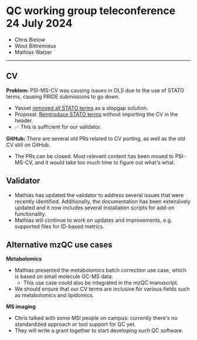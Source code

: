 # QC working group teleconference 24 July 2024

- Chris Bielow
- Wout Bittremieux
- Mathias Walzer

---

## CV

**Problem:** PSI-MS-CV was causing issues in OLS due to the use of STATO terms, causing PRIDE submissions to go down.
- Yasset [removed all STATO terms](https://github.com/HUPO-PSI/psi-ms-CV/pull/296) as a stopgap solution.
- Proposal: [Reintroduce STATO terms](https://github.com/HUPO-PSI/psi-ms-CV/pull/299) without importing the CV in the header.
- ✅ This is sufficient for our validator.

**GitHub:** There are several old PRs related to CV porting, as well as the old CV still on GitHub.
- The PRs can be closed. Most relevant content has been moved to PSI-MS-CV, and it would take too much time to figure out what's what.

## Validator

- Mathias has updated the validator to address several issues that were recently identified. Additionally, the documentation has been extensively updated and it now includes several installation scripts for add-on functionality.
- Mathias will continue to work on updates and improvements, e.g. supported files for ID-based metrics.

## Alternative mzQC use cases

**Metabolomics**

- Mathias presented the metabolomics batch correction use case, which is based on small molecule GC-MS data.
    - This use case could also be integrated in the mzQC manuscript.
- We should ensure that our CV terms are inclusive for various fields such as metabolomics and lipidomics.

**MS imaging**

- Chris talked with some MSI people on campus: currently there's no standardized approach or tool support for QC yet.
- They will write a grant together to start developing such QC software.
